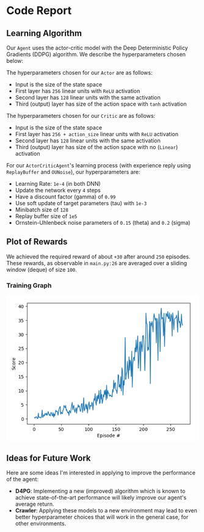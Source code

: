 # Code Report
## Learning Algorithm

Our `Agent` uses the actor-critic model with the Deep Deterministic Policy Gradients (DDPG) algorithm. We describe the hyperparameters chosen below:

The hyperparameters chosen for our `Actor` are as follows:
- Input is the size of the state space
- First layer has `256` linear units with `ReLU` activation
- Second layer has `128` linear units with the same activation
- Third (output) layer has size of the action space with `tanh` activation

The hyperparameters chosen for our `Critic` are as follows:
- Input is the size of the state space
- First layer has `256 + action_size` linear units with `ReLU` activation
- Second layer has `128` linear units with the same activation
- Third (output) layer has size of the action space with no (`Linear`) activation

For our `ActorCriticAgent`'s learning process (with experience reply using `ReplayBuffer` and `OUNoise`), our hyperparameters are:
- Learning Rate: `1e-4` (in both DNN)
- Update the network every `4` steps
- Have a discount factor (gamma) of `0.99`
- Use soft update of target parameters (tau) with `1e-3`
- Minibatch size of `128`
- Replay buffer size of `1e5`
- Ornstein-Uhlenbeck noise parameters of `0.15` (theta) and `0.2` (sigma)

## Plot of Rewards

We achieved the required reward of about `+30` after around `250` episodes. These rewards, as observable in `main.py:26` are averaged over a sliding window (deque) of size `100`.

### Training Graph
![](res/training_score_graph.PNG)

## Ideas for Future Work

Here are some ideas I'm interested in applying to improve the performance of the agent:

- **D4PG**: Implementing a new (improved) algorithm which is known to achieve state-of-the-art performance will likely improve our agent's average return.
- **Crawler**: Applying these models to a new environment may lead to even better hyperparameter choices that will work in the general case, for other environments.